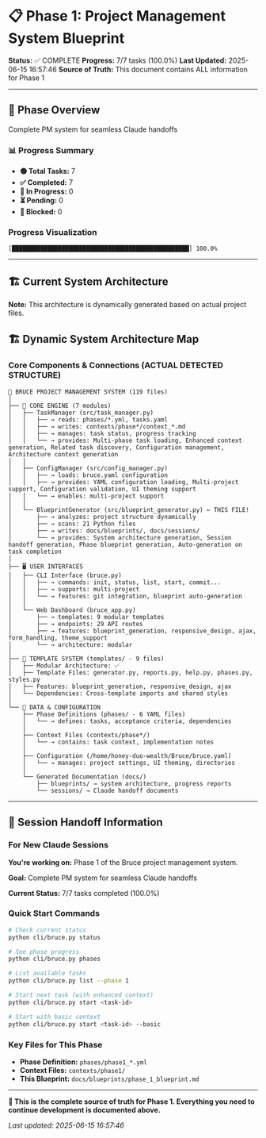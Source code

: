 # 📋 Phase 1: Project Management System Blueprint

**Status:** ✅ COMPLETE
**Progress:** 7/7 tasks (100.0%)
**Last Updated:** 2025-06-15 16:57:46
**Source of Truth:** This document contains ALL information for Phase 1

---

## 🎯 Phase Overview

Complete PM system for seamless Claude handoffs

### 📊 Progress Summary
- **🟢 Total Tasks:** 7
- **✅ Completed:** 7 
- **🔄 In Progress:** 0
- **⏳ Pending:** 0
- **🚫 Blocked:** 0

### Progress Visualization
`[██████████████████████████████████████████████████] 100.0%`

---

## 🏗️ Current System Architecture

**Note:** This architecture is dynamically generated based on actual project files.

## 🏗️ Dynamic System Architecture Map

### Core Components & Connections (ACTUAL DETECTED STRUCTURE)

```
📁 BRUCE PROJECT MANAGEMENT SYSTEM (119 files)
│
├── 🧠 CORE ENGINE (7 modules)
│   ├── TaskManager (src/task_manager.py)
│   │   ├── → reads: phases/*.yml, tasks.yaml
│   │   ├── → writes: contexts/phase*/context_*.md  
│   │   ├── → manages: task status, progress tracking
│   │   └── → provides: Multi-phase task loading, Enhanced context generation, Related task discovery, Configuration management, Architecture context generation
│   │
│   ├── ConfigManager (src/config_manager.py)
│   │   ├── → loads: bruce.yaml configuration
│   │   ├── → provides: YAML configuration loading, Multi-project support, Configuration validation, UI theming support
│   │   └── → enables: multi-project support
│   │
│   └── BlueprintGenerator (src/blueprint_generator.py) ← THIS FILE!
│       ├── → analyzes: project structure dynamically
│       ├── → scans: 21 Python files
│       ├── → writes: docs/blueprints/, docs/sessions/
│       └── → provides: System architecture generation, Session handoff generation, Phase blueprint generation, Auto-generation on task completion
│
├── 🖥️ USER INTERFACES  
│   ├── CLI Interface (bruce.py)
│   │   ├── → commands: init, status, list, start, commit...
│   │   ├── → supports: multi-project
│   │   └── → features: git integration, blueprint auto-generation
│   │
│   └── Web Dashboard (bruce_app.py)
│       ├── → templates: 9 modular templates
│       ├── → endpoints: 29 API routes
│       ├── → features: blueprint_generation, responsive_design, ajax, form_handling, theme_support
│       └── → architecture: modular
│
├── 🎨 TEMPLATE SYSTEM (templates/ - 9 files)
│   ├── Modular Architecture: ✅
│   ├── Template Files: generator.py, reports.py, help.py, phases.py, styles.py
│   ├── Features: blueprint_generation, responsive_design, ajax
│   └── Dependencies: Cross-template imports and shared styles
│
└── 📄 DATA & CONFIGURATION
    ├── Phase Definitions (phases/ - 6 YAML files)
    │   └── → defines: tasks, acceptance criteria, dependencies
    │
    ├── Context Files (contexts/phase*/)
    │   └── → contains: task context, implementation notes
    │
    ├── Configuration (/home/honey-duo-wealth/Bruce/bruce.yaml)
    │   └── → manages: project settings, UI theming, directories
    │
    └── Generated Documentation (docs/)
        ├── blueprints/ → system architecture, progress reports
        └── sessions/ → Claude handoff documents
```


                

---

## 🚀 Session Handoff Information

### For New Claude Sessions

**You're working on:** Phase 1 of the Bruce project management system.

**Goal:** Complete PM system for seamless Claude handoffs

**Current Status:** 7/7 tasks completed (100.0%)

### Quick Start Commands
```bash
# Check current status
python cli/bruce.py status

# See phase progress  
python cli/bruce.py phases

# List available tasks
python cli/bruce.py list --phase 1

# Start next task (with enhanced context)
python cli/bruce.py start <task-id>

# Start with basic context
python cli/bruce.py start <task-id> --basic
```

### Key Files for This Phase
- **Phase Definition:** `phases/phase1_*.yml`
- **Context Files:** `contexts/phase1/`
- **This Blueprint:** `docs/blueprints/phase_1_blueprint.md`

---

**🎯 This is the complete source of truth for Phase 1. Everything you need to continue development is documented above.**

*Last updated: 2025-06-15 16:57:46*
